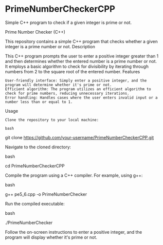 # PrimeNumberCheckerCPP
Simple C++ program to check if a given integer is prime or not.

Prime Number Checker (C++)

This repository contains a simple C++ program that checks whether a given integer is a prime number or not.
Description

This C++ program prompts the user to enter a positive integer greater than 1 and then determines whether the entered number is a prime number or not. It employs a basic algorithm to check for divisibility by iterating through numbers from 2 to the square root of the entered number.
Features

    User-friendly interface: Simply enter a positive integer, and the program will determine whether it's prime or not.
    Efficient algorithm: The program utilizes an efficient algorithm to check for prime numbers, reducing unnecessary iterations.
    Error handling: Handles cases where the user enters invalid input or a number less than or equal to 1.

Usage

    Clone the repository to your local machine:

    bash

git clone https://github.com/your-username/PrimeNumberCheckerCPP.git

Navigate to the cloned directory:

bash

cd PrimeNumberCheckerCPP

Compile the program using a C++ compiler. For example, using g++:

bash

g++ pe5_6.cpp -o PrimeNumberChecker

Run the compiled executable:

bash

./PrimeNumberChecker

Follow the on-screen instructions to enter a positive integer, and the program will display whether it's prime or not.
